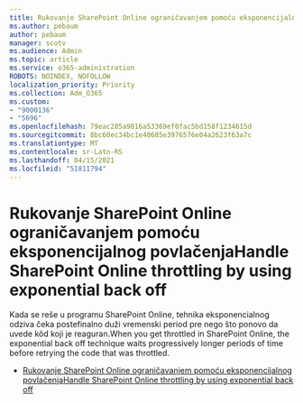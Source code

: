 ```yaml
---
title: Rukovanje SharePoint Online ograničavanjem pomoću eksponencijalnog povlačenja
ms.author: pebaum
author: pebaum
manager: scotv
ms.audience: Admin
ms.topic: article
ms.service: o365-administration
ROBOTS: NOINDEX, NOFOLLOW
localization_priority: Priority
ms.collection: Adm_O365
ms.custom:
- "9000136"
- "5696"
ms.openlocfilehash: 79eac285a9816a53369ef0fac5bd158f1234615d
ms.sourcegitcommit: 8bc60ec34bc1e40685e3976576e04a2623f63a7c
ms.translationtype: MT
ms.contentlocale: sr-Latn-RS
ms.lasthandoff: 04/15/2021
ms.locfileid: "51811794"
---
```

# <a name="handle-sharepoint-online-throttling-by-using-exponential-back-off"></a><span data-ttu-id="aabcb-102">Rukovanje SharePoint Online ograničavanjem pomoću eksponencijalnog povlačenja</span><span class="sxs-lookup"><span data-stu-id="aabcb-102">Handle SharePoint Online throttling by using exponential back off</span></span>

<span data-ttu-id="aabcb-103">Kada se reše u programu SharePoint Online, tehnika eksponencialnog odziva čeka postefinalno duži vremenski period pre nego što ponovo da uvede kôd koji je reaguran.</span><span class="sxs-lookup"><span data-stu-id="aabcb-103">When you get throttled in SharePoint Online, the exponential back off technique waits progressively longer periods of time before retrying the code that was throttled.</span></span>

- [<span data-ttu-id="aabcb-104">Rukovanje SharePoint Online ograničavanjem pomoću eksponencijalnog povlačenja</span><span class="sxs-lookup"><span data-stu-id="aabcb-104">Handle SharePoint Online throttling by using exponential back off</span></span>](https://docs.microsoft.com/sharepoint/dev/solution-guidance/handle-sharepoint-online-throttling-by-using-exponential-back-off)
